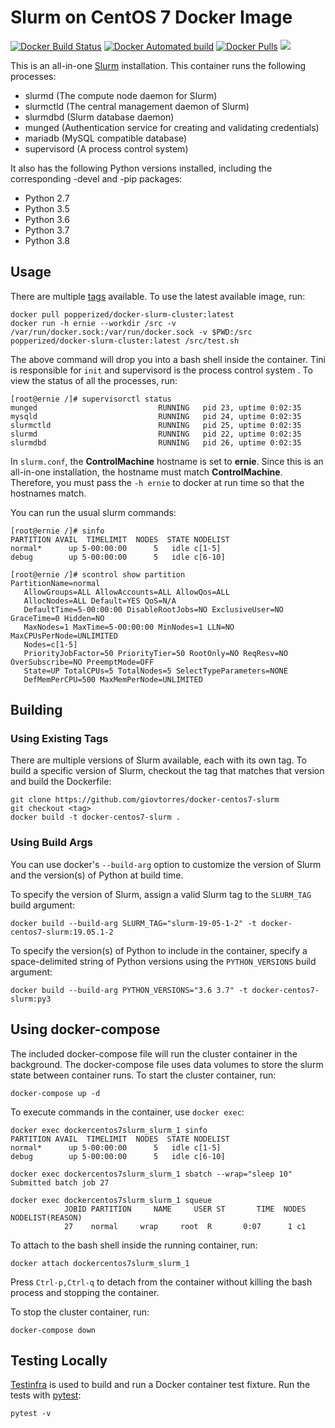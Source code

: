 # Slurm on CentOS 7 Docker Image

[![Docker Build Status](https://img.shields.io/docker/build/giovtorres/docker-centos7-slurm.svg)](https://hub.docker.com/r/giovtorres/docker-centos7-slurm/builds/)
[![Docker Automated build](https://img.shields.io/docker/automated/giovtorres/docker-centos7-slurm.svg)](https://hub.docker.com/r/giovtorres/docker-centos7-slurm/)
[![Docker Pulls](https://img.shields.io/docker/pulls/giovtorres/docker-centos7-slurm.svg)](https://hub.docker.com/r/giovtorres/docker-centos7-slurm/)
[![](https://images.microbadger.com/badges/image/giovtorres/docker-centos7-slurm.svg)](https://microbadger.com/images/giovtorres/docker-centos7-slurm "Get your own image badge on microbadger.com")

This is an all-in-one [Slurm](https://slurm.schedmd.com/) installation.  This
container runs the following processes:

* slurmd (The compute node daemon for Slurm)
* slurmctld (The central management daemon of Slurm)
* slurmdbd (Slurm database daemon)
* munged (Authentication service for creating and validating credentials)
* mariadb (MySQL compatible database)
* supervisord (A process control system)

It also has the following Python versions installed, including the
corresponding -devel and -pip packages:

* Python 2.7
* Python 3.5
* Python 3.6
* Python 3.7
* Python 3.8

## Usage

There are multiple
[tags](https://hub.docker.com/r/giovtorres/docker-centos7-slurm/tags/)
available.  To use the latest available image, run:

```shell
docker pull popperized/docker-slurm-cluster:latest
docker run -h ernie --workdir /src -v /var/run/docker.sock:/var/run/docker.sock -v $PWD:/src popperized/docker-slurm-cluster:latest /src/test.sh
```

The above command will drop you into a bash shell inside the container. Tini
is responsible for `init` and supervisord is the process control system . To
view the status of all the processes, run:

```shell
[root@ernie /]# supervisorctl status
munged                           RUNNING   pid 23, uptime 0:02:35
mysqld                           RUNNING   pid 24, uptime 0:02:35
slurmctld                        RUNNING   pid 25, uptime 0:02:35
slurmd                           RUNNING   pid 22, uptime 0:02:35
slurmdbd                         RUNNING   pid 26, uptime 0:02:35
```

In `slurm.conf`, the **ControlMachine** hostname is set to **ernie**. Since
this is an all-in-one installation, the hostname must match **ControlMachine**.
Therefore, you must pass the `-h ernie` to docker at run time so that the
hostnames match.

You can run the usual slurm commands:

```shell
[root@ernie /]# sinfo
PARTITION AVAIL  TIMELIMIT  NODES  STATE NODELIST
normal*      up 5-00:00:00      5   idle c[1-5]
debug        up 5-00:00:00      5   idle c[6-10]
```

```shell
[root@ernie /]# scontrol show partition
PartitionName=normal
   AllowGroups=ALL AllowAccounts=ALL AllowQos=ALL
   AllocNodes=ALL Default=YES QoS=N/A
   DefaultTime=5-00:00:00 DisableRootJobs=NO ExclusiveUser=NO GraceTime=0 Hidden=NO
   MaxNodes=1 MaxTime=5-00:00:00 MinNodes=1 LLN=NO MaxCPUsPerNode=UNLIMITED
   Nodes=c[1-5]
   PriorityJobFactor=50 PriorityTier=50 RootOnly=NO ReqResv=NO OverSubscribe=NO PreemptMode=OFF
   State=UP TotalCPUs=5 TotalNodes=5 SelectTypeParameters=NONE
   DefMemPerCPU=500 MaxMemPerNode=UNLIMITED
```

## Building

### Using Existing Tags

There are multiple versions of Slurm available, each with its own tag.  To build
a specific version of Slurm, checkout the tag that matches that version and
build the Dockerfile:

```shell
git clone https://github.com/giovtorres/docker-centos7-slurm
git checkout <tag>
docker build -t docker-centos7-slurm .
```

### Using Build Args

You can use docker's `--build-arg` option to customize the version of Slurm
and the version(s) of Python at build time.

To specify the version of Slurm, assign a valid Slurm tag to the `SLURM_TAG`
build argument:

```shell
docker build --build-arg SLURM_TAG="slurm-19-05-1-2" -t docker-centos7-slurm:19.05.1-2
```

To specify the version(s) of Python to include in the container, specify a
space-delimited string of Python versions using the `PYTHON_VERSIONS` build
argument:

```shell
docker build --build-arg PYTHON_VERSIONS="3.6 3.7" -t docker-centos7-slurm:py3
```

## Using docker-compose

The included docker-compose file will run the cluster container in the
background.  The docker-compose file uses data volumes to store the slurm state
between container runs.  To start the cluster container, run:

```shell
docker-compose up -d
```

To execute commands in the container, use `docker exec`:

```shell
docker exec dockercentos7slurm_slurm_1 sinfo
PARTITION AVAIL  TIMELIMIT  NODES  STATE NODELIST
normal*      up 5-00:00:00      5   idle c[1-5]
debug        up 5-00:00:00      5   idle c[6-10]

docker exec dockercentos7slurm_slurm_1 sbatch --wrap="sleep 10"
Submitted batch job 27

docker exec dockercentos7slurm_slurm_1 squeue
            JOBID PARTITION     NAME     USER ST       TIME  NODES NODELIST(REASON)
            27    normal     wrap     root  R       0:07      1 c1
```

To attach to the bash shell inside the running container, run:

```shell
docker attach dockercentos7slurm_slurm_1
```

Press `Ctrl-p,Ctrl-q` to detach from the container without killing the bash
process and stopping the container.

To stop the cluster container, run:

```shell
docker-compose down
```

## Testing Locally

[Testinfra](https://testinfra.readthedocs.io/en/latest/index.html) is used to
build and run a Docker container test fixture. Run the tests with
[pytest](https://docs.pytest.org/en/latest/):

```shell
pytest -v
```
